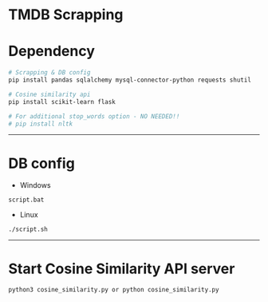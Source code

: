 # TMDB Scrapping

# Dependency

```sh
# Scrapping & DB config
pip install pandas sqlalchemy mysql-connector-python requests shutil

# Cosine similarity api
pip install scikit-learn flask

# For additional stop_words option - NO NEEDED!!
# pip install nltk
```

---

# DB config

- Windows

```
script.bat
```

- Linux

```
./script.sh
```

---

# Start Cosine Similarity API server

```sh
python3 cosine_similarity.py or python cosine_similarity.py
```
